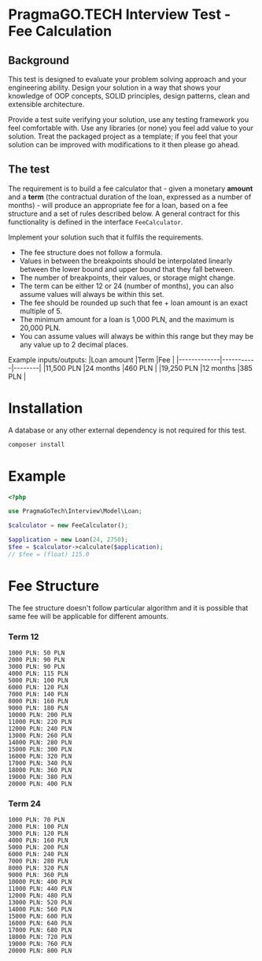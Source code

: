 PragmaGO.TECH Interview Test - Fee Calculation
=====

## Background

This test is designed to evaluate your problem solving approach and your engineering ability. Design your solution in a way that shows your knowledge of OOP concepts, SOLID principles, design patterns, clean and extensible architecture.

Provide a test suite verifying your solution, use any testing framework you feel comfortable with. Use any libraries (or none) you feel add value to your solution. Treat the packaged project as a template; if you feel that your solution can be improved with modifications to it then please go ahead.

## The test

The requirement is to build a fee calculator that - given a monetary **amount** and a **term** (the contractual duration of the loan, expressed as a number of months) - will produce an appropriate fee for a loan, based on a fee structure and a set of rules described below. A general contract for this functionality is defined in the interface `FeeCalculator`.

Implement your solution such that it fulfils the requirements.

- The fee structure does not follow a formula.
- Values in between the breakpoints should be interpolated linearly between the lower bound and upper bound that they fall between.
- The number of breakpoints, their values, or storage might change.
- The term can be either 12 or 24 (number of months), you can also assume values will always be within this set.
- The fee should be rounded up such that fee + loan amount is an exact multiple of 5.
- The minimum amount for a loan is 1,000 PLN, and the maximum is 20,000 PLN.
- You can assume values will always be within this range but they may be any value up to 2 decimal places.

Example inputs/outputs:
|Loan amount  |Term       |Fee     |
|-------------|-----------|--------|
|11,500 PLN   |24 months  |460 PLN |
|19,250 PLN   |12 months  |385 PLN |

# Installation
A database or any other external dependency is not required for this test.

```bash
composer install
```

# Example

```php
<?php

use PragmaGoTech\Interview\Model\Loan;

$calculator = new FeeCalculator();

$application = new Loan(24, 2750);
$fee = $calculator->calculate($application);
// $fee = (float) 115.0
```

# Fee Structure
The fee structure doesn't follow particular algorithm and it is possible that same fee will be applicable for different amounts.

### Term 12
```
1000 PLN: 50 PLN
2000 PLN: 90 PLN
3000 PLN: 90 PLN
4000 PLN: 115 PLN
5000 PLN: 100 PLN
6000 PLN: 120 PLN
7000 PLN: 140 PLN
8000 PLN: 160 PLN
9000 PLN: 180 PLN
10000 PLN: 200 PLN
11000 PLN: 220 PLN
12000 PLN: 240 PLN
13000 PLN: 260 PLN
14000 PLN: 280 PLN
15000 PLN: 300 PLN
16000 PLN: 320 PLN
17000 PLN: 340 PLN
18000 PLN: 360 PLN
19000 PLN: 380 PLN
20000 PLN: 400 PLN
```

### Term 24

```
1000 PLN: 70 PLN
2000 PLN: 100 PLN
3000 PLN: 120 PLN
4000 PLN: 160 PLN
5000 PLN: 200 PLN
6000 PLN: 240 PLN
7000 PLN: 280 PLN
8000 PLN: 320 PLN
9000 PLN: 360 PLN
10000 PLN: 400 PLN
11000 PLN: 440 PLN
12000 PLN: 480 PLN
13000 PLN: 520 PLN
14000 PLN: 560 PLN
15000 PLN: 600 PLN
16000 PLN: 640 PLN
17000 PLN: 680 PLN
18000 PLN: 720 PLN
19000 PLN: 760 PLN
20000 PLN: 800 PLN
```